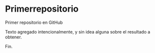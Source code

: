 # Primerrepositorio
Primer repositorio en GitHub

Texto agregado intencionalmente, y sin idea alguna sobre el resultado a obtener.

Fin.
